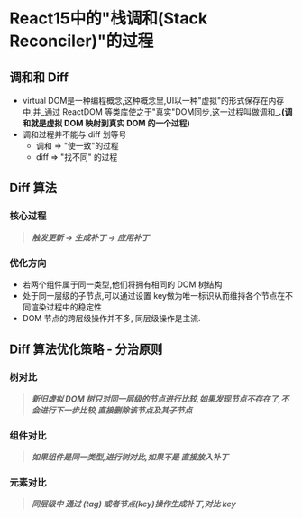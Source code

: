 
# React15中的"栈调和(Stack Reconciler)"的过程

## 调和和 Diff

- virtual DOM是一种编程概念,这种概念里,UI以一种"虚拟"的形式保存在内存中,并_通过 ReactDOM 等类库使之于"真实"DOM同步,这一过程叫做调和_**.(调和就是虚拟 DOM 映射到真实 DOM 的一个过程)**
- 调和过程并不能与 diff 划等号
  - 调和 => "使一致"的过程
  - diff => "找不同" 的过程

## Diff 算法

### 核心过程

> **_触发更新 → 生成补丁 → 应用补丁_**

### 优化方向

- 若两个组件属于同一类型,他们将拥有相同的 DOM 树结构
- 处于同一层级的子节点,可以通过设置 key做为唯一标识从而维持各个节点在不同渲染过程中的稳定性
- DOM 节点的跨层级操作并不多, 同层级操作是主流.

## Diff 算法优化策略 - 分治原则

### 树对比

> **_新旧虚拟 DOM 树只对同一层级的节点进行比较,如果发现节点不存在了,不会进行下一步比较,直接删除该节点及其子节点_**

### 组件对比

> **_如果组件是同一类型,进行树对比,如果不是 直接放入补丁_**

### 元素对比

> **_同层级中 通过 (tag) 或者节点(key)操作生成补丁,对比 key_**
